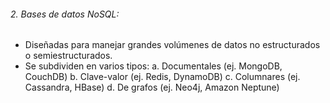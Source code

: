 ###### 2. Bases de datos NoSQL:
   - Diseñadas para manejar grandes volúmenes de datos no estructurados o semiestructurados.
   - Se subdividen en varios tipos:
     a. Documentales (ej. MongoDB, CouchDB)
     b. Clave-valor (ej. Redis, DynamoDB)
     c. Columnares (ej. Cassandra, HBase)
     d. De grafos (ej. Neo4j, Amazon Neptune)